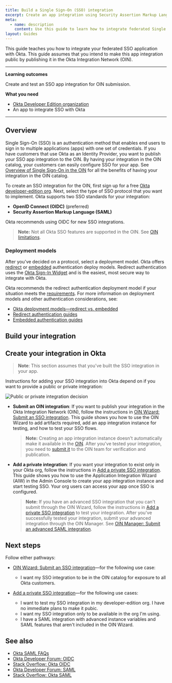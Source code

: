 ```yaml
---
title: Build a Single Sign-On (SSO) integration
excerpt: Create an app integration using Security Assertion Markup Language (SAML) or OpenID Connect (OIDC).
meta:
  - name: description
    content: Use this guide to learn how to integrate federated Single Sign-On with Okta for your app.
layout: Guides
---
```


This guide teaches you how to integrate your federated SSO application with Okta. This guide assumes that you intend to make this app integration public by publishing it in the Okta Integration Network (OIN).

---

**Learning outcomes**

Create and test an SSO app integration for OIN submission.

**What you need**

* [Okta Developer Edition organization](https://developer.okta.com/signup/)
* An app to integrate SSO with Okta

---

## Overview

Single Sign-On (SSO) is an authentication method that enables end users to sign in to multiple applications (apps) with one set of credentials. If you have customers that use Okta as an Identity Provider, you want to publish your SSO app integration to the OIN. By having your integration in the OIN catalog, your customers can easily configure SSO for your app. See [Overview of Single Sign-On in the OIN](/docs/guides/oin-sso-overview) for all the benefits of having your integration in the OIN catalog.

To create an SSO integration for the OIN, first sign up for a free [Okta developer-edition org](https://developer.okta.com/signup/). Next, select the type of SSO protocol that you want to implement. Okta supports two SSO standards for your integration:

* **OpenID Connect (OIDC)** (preferred)
* **Security Assertion Markup Language (SAML)**

Okta recommends using OIDC for new SSO integrations.

> **Note:** Not all Okta SSO features are supported in the OIN. See [OIN limitations](/docs/guides/submit-app-prereq/main/#oin-limitations).

### Deployment models

After you've decided on a protocol, select a deployment model. Okta offers [redirect](/docs/concepts/redirect-vs-embedded/#redirect-authentication) or [embedded](/docs/concepts/redirect-vs-embedded/#embedded-authentication) authentication deploy models. Redirect authentication uses the [Okta Sign-In Widget](https://github.com/okta/okta-signin-widget#okta-sign-in-widget) and is the easiest, most secure way to integrate with Okta.

Okta recommends the redirect authentication deployment model if your situation meets the [requirements](/docs/concepts/redirect-vs-embedded/#redirect-vs-embedded). For more information on deployment models and other authentication considerations, see:

* [Okta deployment models&mdash;redirect vs. embedded](/docs/concepts/redirect-vs-embedded/)
* [Redirect authentication guides](/docs/guides/redirect-authentication/)
* [Embedded authentication guides](/docs/guides/embedded-authentication/)

## Build your integration

<StackSnippet snippet="prep" />

## Create your integration in Okta

> **Note**: This section assumes that you've built the SSO integration in your app.

Instructions for adding your SSO integration into Okta depend on if you want to provide a public or private integration:

<div class=half>

![Public or private integration decision](/img/oin/publicOrPrivateIntegration.png)

</div>

<!--
@startuml
if (Built an integration) then (Public)
   :Submit an OIN integration;
   kill
else (Private)
   :Add a private integration;
   kill
endif
@enduml
-->

* **Submit an OIN integration**: If you want to publish your integration in the Okta Integration Network (OIN), follow the instructions in [OIN Wizard: Submit an SSO integration](/docs/guides/submit-oin-app/). This guide shows you how to use the OIN Wizard to add artifacts required, add an app integration instance for testing, and how to test your SSO flows.

   > **Note:** Creating an app integration instance doesn't automatically make it available in the [OIN](https://www.okta.com/integrations/). After you've tested your integration, you need to [submit it](/docs/guides/submit-oin-app/-/main/#submit-your-integration) to the OIN team for verification and publication.

* **Add a private integration**: If you want your integration to exist only in your Okta org, follow the instructions in [Add a private SSO integration](/docs/guides/add-private-app). This guide shows you how to use the Application Integration Wizard (AIW) in the Admin Console to create your app integration instance and start testing SSO. Your org users can access your app once SSO is configured.

   > **Note:** If you have an advanced SSO integration that you can't submit through the OIN Wizard, follow the instructions in [Add a private SSO integration](/docs/guides/add-private-app) to test your integration. After you've successfully tested your integration, submit your advanced integration through the OIN Manager. See [OIN Manager: Submit an advanced SAML integration](/docs/guides/submit-sso-app).

## Next steps

Follow either pathways:

* [OIN Wizard: Submit an SSO integration](/docs/guides/submit-oin-app/)&mdash;for the following use case:
   - I want my SSO integration to be in the OIN catalog for exposure to all Okta customers.

* [Add a private SSO integration](/docs/guides/add-private-app)&mdash;for the following use cases:
   - I want to test my SSO integration in my developer-edition org. I have no immediate plans to make it pubic.
   - I want my SSO integration only to be available in the org I'm using.
   - I have a SAML integration with advanced instance variables and SAML features that aren't included in the OIN Wizard.

## See also

* [Okta SAML FAQs](/docs/concepts/saml/faqs/)
* [Okta Developer Forum: OIDC](https://devforum.okta.com/search?q=oidc)
* [Stack Overflow: Okta OIDC](https://stackoverflow.com/search?q=oidc+okta)
* [Okta Developer Forum: SAML](https://devforum.okta.com/search?q=saml)
* [Stack Overflow: Okta SAML](https://stackoverflow.com/search?q=saml+okta)
